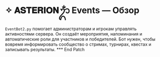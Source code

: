 # ✧ 𝐀𝐒𝐓𝐄𝐑𝐈𝐎𝐍ᬊᬁ Events — Обзор

`EventBot2.py` помогает администраторам и игрокам управлять активностями сервера. Он создаёт мероприятия, напоминания и автоматические роли для участников и победителей. Бот нужен, чтобы вовремя информировать сообщество о стримах, турнирах, квестах и записывать результаты.*** End Patch

